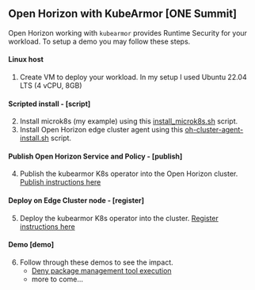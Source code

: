 ## Open Horizon with KubeArmor [ONE Summit]

Open Horizon working with `kubearmor` provides Runtime Security for your workload. To setup a demo you may follow these steps.

#### Linux host
1. Create VM to deploy your workload. In my setup I used Ubuntu 22.04 LTS (4 vCPU, 8GB)

#### Scripted install - [script]
2. Install microk8s (my example) using this [install_microk8s.sh](./script/install_microk8s.sh) script.
3. Install Open Horizon edge cluster agent using this [oh-cluster-agent-install.sh](./script/oh-cluster-agent-install.sh) script.

#### Publish Open Horizon Service and Policy - [publish]
4. Publish the kubearmor K8s operator into the Open Horizon cluster. [Publish instructions here](./publish)

#### Deploy on Edge Cluster node - [register]
5. Deploy the kubearmor K8s operator into the cluster. [Register instructions here](./register) 

#### Demo [demo]
6. Follow through these demos to see the impact.
   - [Deny package management tool execution](./deny-pkg-mgmt-tool/)
   - more to come...
